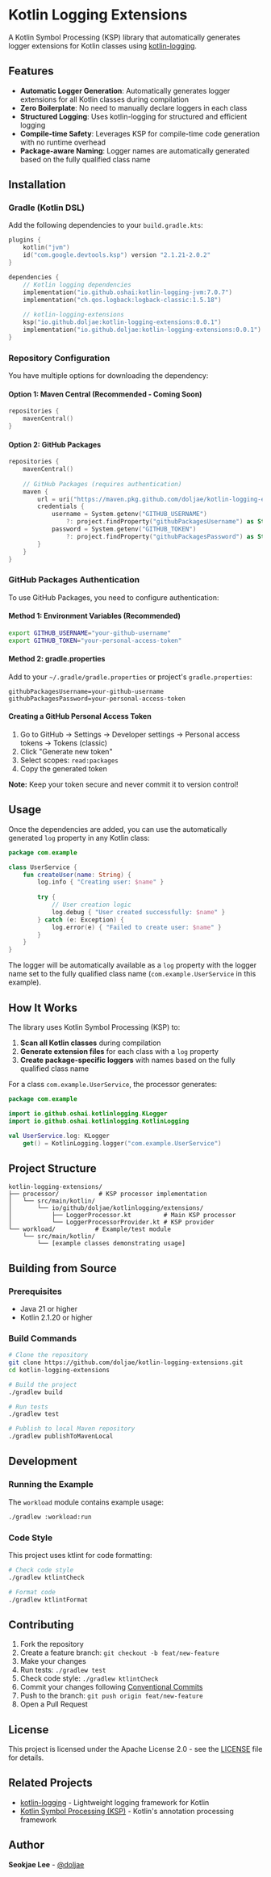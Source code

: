 # Kotlin Logging Extensions

A Kotlin Symbol Processing (KSP) library that automatically generates logger extensions for Kotlin classes using [kotlin-logging](https://github.com/oshai/kotlin-logging).

## Features

- **Automatic Logger Generation**: Automatically generates logger extensions for all Kotlin classes during compilation
- **Zero Boilerplate**: No need to manually declare loggers in each class
- **Structured Logging**: Uses kotlin-logging for structured and efficient logging
- **Compile-time Safety**: Leverages KSP for compile-time code generation with no runtime overhead
- **Package-aware Naming**: Logger names are automatically generated based on the fully qualified class name

## Installation

### Gradle (Kotlin DSL)

Add the following dependencies to your `build.gradle.kts`:

```kotlin
plugins {
    kotlin("jvm")
    id("com.google.devtools.ksp") version "2.1.21-2.0.2"
}

dependencies {
    // Kotlin logging dependencies
    implementation("io.github.oshai:kotlin-logging-jvm:7.0.7")
    implementation("ch.qos.logback:logback-classic:1.5.18")
    
    // kotlin-logging-extensions
    ksp("io.github.doljae:kotlin-logging-extensions:0.0.1")
    implementation("io.github.doljae:kotlin-logging-extensions:0.0.1")
}
```

### Repository Configuration

You have multiple options for downloading the dependency:

#### Option 1: Maven Central (Recommended - Coming Soon)
```kotlin
repositories {
    mavenCentral()
}
```

#### Option 2: GitHub Packages
```kotlin
repositories {
    mavenCentral()
    
    // GitHub Packages (requires authentication)
    maven {
        url = uri("https://maven.pkg.github.com/doljae/kotlin-logging-extensions")
        credentials {
            username = System.getenv("GITHUB_USERNAME") 
                ?: project.findProperty("githubPackagesUsername") as String?
            password = System.getenv("GITHUB_TOKEN") 
                ?: project.findProperty("githubPackagesPassword") as String?
        }
    }
}
```

### GitHub Packages Authentication

To use GitHub Packages, you need to configure authentication:

#### Method 1: Environment Variables (Recommended)
```bash
export GITHUB_USERNAME="your-github-username"
export GITHUB_TOKEN="your-personal-access-token"
```

#### Method 2: gradle.properties
Add to your `~/.gradle/gradle.properties` or project's `gradle.properties`:
```properties
githubPackagesUsername=your-github-username
githubPackagesPassword=your-personal-access-token
```

#### Creating a GitHub Personal Access Token

1. Go to GitHub → Settings → Developer settings → Personal access tokens → Tokens (classic)
2. Click "Generate new token"
3. Select scopes: `read:packages`
4. Copy the generated token

**Note:** Keep your token secure and never commit it to version control!

## Usage

Once the dependencies are added, you can use the automatically generated `log` property in any Kotlin class:

```kotlin
package com.example

class UserService {
    fun createUser(name: String) {
        log.info { "Creating user: $name" }
        
        try {
            // User creation logic
            log.debug { "User created successfully: $name" }
        } catch (e: Exception) {
            log.error(e) { "Failed to create user: $name" }
        }
    }
}
```

The logger will be automatically available as a `log` property with the logger name set to the fully qualified class name (`com.example.UserService` in this example).

## How It Works

The library uses Kotlin Symbol Processing (KSP) to:

1. **Scan all Kotlin classes** during compilation
2. **Generate extension files** for each class with a `log` property
3. **Create package-specific loggers** with names based on the fully qualified class name

For a class `com.example.UserService`, the processor generates:

```kotlin
package com.example

import io.github.oshai.kotlinlogging.KLogger
import io.github.oshai.kotlinlogging.KotlinLogging

val UserService.log: KLogger
    get() = KotlinLogging.logger("com.example.UserService")
```

## Project Structure

```
kotlin-logging-extensions/
├── processor/           # KSP processor implementation
│   └── src/main/kotlin/
│       └── io/github/doljae/kotlinlogging/extensions/
│           ├── LoggerProcessor.kt         # Main KSP processor
│           └── LoggerProcessorProvider.kt # KSP provider
└── workload/           # Example/test module
    └── src/main/kotlin/
        └── [example classes demonstrating usage]
```

## Building from Source

### Prerequisites

- Java 21 or higher
- Kotlin 2.1.20 or higher

### Build Commands

```bash
# Clone the repository
git clone https://github.com/doljae/kotlin-logging-extensions.git
cd kotlin-logging-extensions

# Build the project
./gradlew build

# Run tests
./gradlew test

# Publish to local Maven repository
./gradlew publishToMavenLocal
```

## Development

### Running the Example

The `workload` module contains example usage:

```bash
./gradlew :workload:run
```

### Code Style

This project uses ktlint for code formatting:

```bash
# Check code style
./gradlew ktlintCheck

# Format code
./gradlew ktlintFormat
```

## Contributing

1. Fork the repository
2. Create a feature branch: `git checkout -b feat/new-feature`
3. Make your changes
4. Run tests: `./gradlew test`
5. Check code style: `./gradlew ktlintCheck`
6. Commit your changes following [Conventional Commits](https://www.conventionalcommits.org/)
7. Push to the branch: `git push origin feat/new-feature`
8. Open a Pull Request

## License

This project is licensed under the Apache License 2.0 - see the [LICENSE](http://www.apache.org/licenses/LICENSE-2.0.txt) file for details.

## Related Projects

- [kotlin-logging](https://github.com/oshai/kotlin-logging) - Lightweight logging framework for Kotlin
- [Kotlin Symbol Processing (KSP)](https://github.com/google/ksp) - Kotlin's annotation processing framework

## Author

**Seokjae Lee** - [@doljae](https://github.com/doljae) 